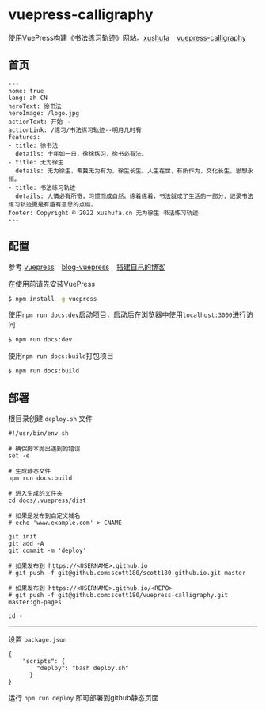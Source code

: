 # vuepress-calligraphy

使用VuePress构建《书法练习轨迹》网站。[xushufa]( https://xushufa.cn ) &ensp; [vuepress-calligraphy]( https://scott180.github.io/vuepress-calligraphy )

## 首页

```
---
home: true
lang: zh-CN
heroText: 徐书法
heroImage: /logo.jpg
actionText: 开始 →
actionLink: /练习/书法练习轨迹--明月几时有
features:
- title: 徐书法
  details: 十年如一日，徐徐练习，徐书必有法。
- title: 无为徐生
  details: 无为徐生，希冀无为有为，徐生长生。人生在世，有所作为，文化长生，思想永恒。
- title: 书法练习轨迹
  details: 人情必有所寄，习惯而成自然。练着练着，书法就成了生活的一部分，记录书法练习轨迹更是有趣有意思的点缀。
footer: Copyright © 2022 xushufa.cn 无为徐生 书法练习轨迹
---
```



## 配置

参考 [vuepress]( https://vuepress.vuejs.org/zh/ ) &ensp; [blog-vuepress]( https://github.com/codeteenager/blog-vuepress )  &ensp; [搭建自己的博客]( https://segmentfault.com/a/1190000015237352 )

在使用前请先安装VuePress

```sh
$ npm install -g vuepress
```

使用`npm run docs:dev`启动项目，启动后在浏览器中使用`localhost:3000`进行访问
```sh
$ npm run docs:dev
```

使用`npm run docs:build`打包项目
```sh
$ npm run docs:build
```



## 部署

根目录创建 `deploy.sh` 文件

```
#!/usr/bin/env sh

# 确保脚本抛出遇到的错误
set -e

# 生成静态文件
npm run docs:build

# 进入生成的文件夹
cd docs/.vuepress/dist

# 如果是发布到自定义域名
# echo 'www.example.com' > CNAME

git init
git add -A
git commit -m 'deploy'

# 如果发布到 https://<USERNAME>.github.io
# git push -f git@github.com:scott180/scott180.github.io.git master

# 如果发布到 https://<USERNAME>.github.io/<REPO>
# git push -f git@github.com:scott180/vuepress-calligraphy.git master:gh-pages

cd -

```

---

设置 `package.json`
```
{
    "scripts": {
        "deploy": "bash deploy.sh"
      }
}

```

运行 `npm run deploy` 即可部署到github静态页面